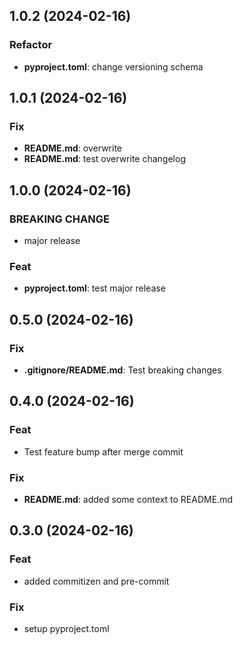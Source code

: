 ## 1.0.2 (2024-02-16)

### Refactor

- **pyproject.toml**: change versioning schema

## 1.0.1 (2024-02-16)

### Fix

- **README.md**: overwrite
- **README.md**: test overwrite changelog

## 1.0.0 (2024-02-16)

### BREAKING CHANGE

- major release

### Feat

- **pyproject.toml**: test major release

## 0.5.0 (2024-02-16)

### Fix

- **.gitignore/README.md**: Test breaking changes

## 0.4.0 (2024-02-16)

### Feat

- Test feature bump after merge commit

### Fix

- **README.md**: added some context to README.md

## 0.3.0 (2024-02-16)

### Feat

- added commitizen and pre-commit

### Fix

- setup pyproject.toml
